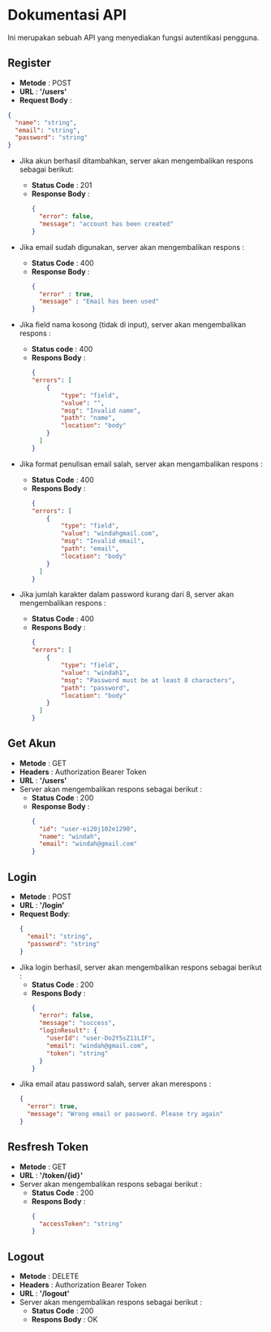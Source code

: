 # Dokumentasi API

Ini merupakan sebuah API yang menyediakan fungsi autentikasi pengguna.

## Register
- **Metode** : POST
- **URL**    : **'/users'**
- **Request Body** :
```json
{
  "name": "string",
  "email": "string",
  "password": "string"
}
```
- Jika akun berhasil ditambahkan, server akan mengembalikan respons sebagai berikut:
  - **Status Code** : 201
  - **Response Body** :
    ```json
    {
      "error": false,
      "message": "account has been created"
    }
    ```
- Jika email sudah digunakan, server akan mengembalikan respons :
  - **Status Code** : 400
  - **Response Body** : 
    ```json
    {
      "error" : true,
      "message" : "Email has been used"
    }
    ```
- Jika field nama kosong (tidak di input), server akan mengembalikan respons :
  - **Status code** : 400
  - **Respons Body** :
    ```json
    {
    "errors": [
        {
            "type": "field",
            "value": "",
            "msg": "Invalid name",
            "path": "name",
            "location": "body"
        }
      ]
    }
    ```
- Jika format penulisan email salah, server akan mengambalikan respons :
  - **Status Code** : 400
  - **Respons Body** :
    ```json
    {
    "errors": [
        {
            "type": "field",
            "value": "windahgmail.com",
            "msg": "Invalid email",
            "path": "email",
            "location": "body"
        }
      ]
    }
    ```

- Jika jumlah karakter dalam password kurang dari 8, server akan mengembalikan respons :
  - **Status Code** : 400
  - **Respons Body** :
    ```json
    {
    "errors": [
        {
            "type": "field",
            "value": "windah1",
            "msg": "Password must be at least 8 characters",
            "path": "password",
            "location": "body"
        }
      ]
    }
    ```
    
## Get Akun
- **Metode** : GET
- **Headers** : Authorization Bearer Token
- **URL** : **'/users'**
- Server akan mengembalikan respons sebagai berikut :
  - **Status Code** : 200
  - **Response Body** :
    ```json
    {
      "id": "user-ei20j102e1290",
      "name": "windah",
      "email": "windah@gmail.com"
    }
    ```

## Login
- **Metode** : POST
- **URL** : **'/login'**
- **Request Body**:
  ```json
  {
    "email": "string",
    "password": "string"
  }
  ```
- Jika login berhasil, server akan mengembalikan respons sebagai berikut :
  - **Status Code** : 200
  - **Respons Body** :
    ```json
    {
      "error": false,
      "message": "success",
      "loginResult": {
        "userId": "user-Do2Y5sZ11LIF",
        "email": "windah@gmail.com",
        "token": "string"
      }
    }
    ```
- Jika email atau password salah, server akan merespons :
  ```json
  {
    "error": true,
    "message": "Wrong email or password. Please try again"
  }

## Resfresh Token
- **Metode** : GET
- **URL** : **'/token/{id}'**
- Server akan mengembalikan respons sebagai berikut :
  - **Status Code** : 200
  - **Respons Body** :
    ```json
    {
      "accessToken": "string"
    }
    ```

## Logout
- **Metode** : DELETE
- **Headers** : Authorization Bearer Token
- **URL** : **'/logout'**
- Server akan mengembalikan respons sebagai berikut :
  - **Status Code** : 200
  - **Respons Body** : OK
